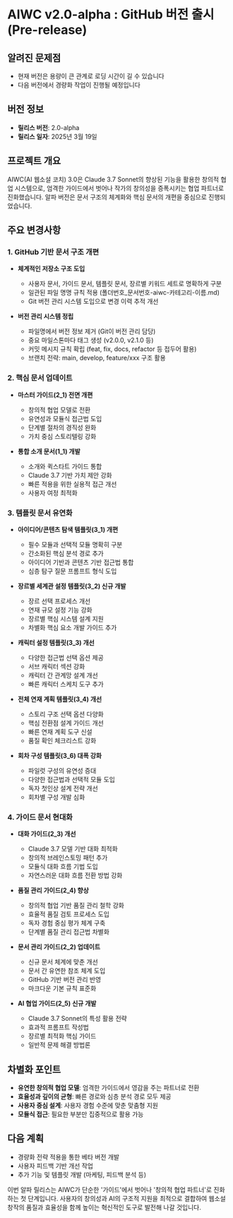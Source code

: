 # AIWC v2.0-alpha : GitHub 버전 출시 (Pre-release)

## 알려진 문제점
- 현재 버전은 용량이 큰 관계로 로딩 시간이 길 수 있습니다
- 다음 버전에서 경량화 작업이 진행될 예정입니다

## 버전 정보
- **릴리스 버전**: 2.0-alpha
- **릴리스 일자**: 2025년 3월 19일

## 프로젝트 개요
AIWC(AI 웹소설 코치) 3.0은 Claude 3.7 Sonnet의 향상된 기능을 활용한 창의적 협업 시스템으로, 엄격한 가이드에서 벗어나 작가의 창의성을 증폭시키는 협업 파트너로 진화했습니다. 알파 버전은 문서 구조의 체계화와 핵심 문서의 개편을 중심으로 진행되었습니다.

## 주요 변경사항

### 1. GitHub 기반 문서 구조 개편
- **체계적인 저장소 구조 도입**
  - 사용자 문서, 가이드 문서, 템플릿 문서, 장르별 키워드 세트로 명확하게 구분
  - 일관된 파일 명명 규칙 적용 (폴더번호_문서번호-aiwc-카테고리-이름.md)
  - Git 버전 관리 시스템 도입으로 변경 이력 추적 개선

- **버전 관리 시스템 정립**
  - 파일명에서 버전 정보 제거 (Git이 버전 관리 담당)
  - 중요 마일스톤마다 태그 생성 (v2.0.0, v2.1.0 등)
  - 커밋 메시지 규칙 확립 (feat, fix, docs, refactor 등 접두어 활용)
  - 브랜치 전략: main, develop, feature/xxx 구조 활용

### 2. 핵심 문서 업데이트
- **마스터 가이드(2_1) 전면 개편**
  - 창의적 협업 모델로 전환
  - 유연성과 모듈식 접근법 도입
  - 단계별 절차의 경직성 완화
  - 가치 중심 스토리텔링 강화

- **통합 소개 문서(1_1) 개발**
  - 소개와 퀵스타트 가이드 통합
  - Claude 3.7 기반 가치 제안 강화
  - 빠른 적용을 위한 실용적 접근 개선
  - 사용자 여정 최적화

### 3. 템플릿 문서 유연화
- **아이디어/콘텐츠 탐색 템플릿(3_1) 개편**
  - 필수 모듈과 선택적 모듈 명확히 구분
  - 간소화된 핵심 분석 경로 추가
  - 아이디어 기반과 콘텐츠 기반 접근법 통합
  - 심층 탐구 질문 프롬프트 형식 도입

- **장르별 세계관 설정 템플릿(3_2) 신규 개발**
  - 장르 선택 프로세스 개선
  - 연재 규모 설정 기능 강화
  - 장르별 핵심 시스템 설계 지원
  - 차별화 핵심 요소 개발 가이드 추가

- **캐릭터 설정 템플릿(3_3) 개선**
  - 다양한 접근법 선택 옵션 제공
  - 서브 캐릭터 섹션 강화
  - 캐릭터 간 관계망 설계 개선
  - 빠른 캐릭터 스케치 도구 추가

- **전체 연재 계획 템플릿(3_4) 개선**
  - 스토리 구조 선택 옵션 다양화
  - 핵심 전환점 설계 가이드 개선
  - 빠른 연재 계획 도구 신설
  - 품질 확인 체크리스트 강화

- **회차 구성 템플릿(3_6) 대폭 강화**
  - 파일럿 구성의 유연성 증대
  - 다양한 접근법과 선택적 모듈 도입
  - 독자 첫인상 설계 전략 개선
  - 회차별 구성 개발 심화

### 4. 가이드 문서 현대화
- **대화 가이드(2_3) 개선**
  - Claude 3.7 모델 기반 대화 최적화
  - 창의적 브레인스토밍 패턴 추가
  - 모듈식 대화 흐름 기법 도입
  - 자연스러운 대화 흐름 전환 방법 강화

- **품질 관리 가이드(2_4) 향상**
  - 창의적 협업 기반 품질 관리 철학 강화
  - 효율적 품질 검토 프로세스 도입
  - 독자 경험 중심 평가 체계 구축
  - 단계별 품질 관리 접근법 차별화

- **문서 관리 가이드(2_2) 업데이트**
  - 신규 문서 체계에 맞춘 개선
  - 문서 간 유연한 참조 체계 도입
  - GitHub 기반 버전 관리 반영
  - 마크다운 기본 규칙 표준화

- **AI 협업 가이드(2_5) 신규 개발**
  - Claude 3.7 Sonnet의 특성 활용 전략
  - 효과적 프롬프트 작성법
  - 장르별 최적화 핵심 가이드
  - 일반적 문제 해결 방법론

## 차별화 포인트
- **유연한 창의적 협업 모델**: 엄격한 가이드에서 영감을 주는 파트너로 전환
- **효율성과 깊이의 균형**: 빠른 경로와 심층 분석 경로 모두 제공
- **사용자 중심 설계**: 사용자 경험 수준에 맞춘 맞춤형 지원
- **모듈식 접근**: 필요한 부분만 집중적으로 활용 가능

## 다음 계획
- 경량화 전략 적용을 통한 베타 버전 개발
- 사용자 피드백 기반 개선 작업
- 추가 기능 및 템플릿 개발 (마케팅, 피드백 분석 등)

이번 알파 릴리스는 AIWC가 단순한 '가이드'에서 벗어나 '창의적 협업 파트너'로 진화하는 첫 단계입니다. 사용자의 창의성과 AI의 구조적 지원을 최적으로 결합하여 웹소설 창작의 품질과 효율성을 함께 높이는 혁신적인 도구로 발전해 나갈 것입니다.
